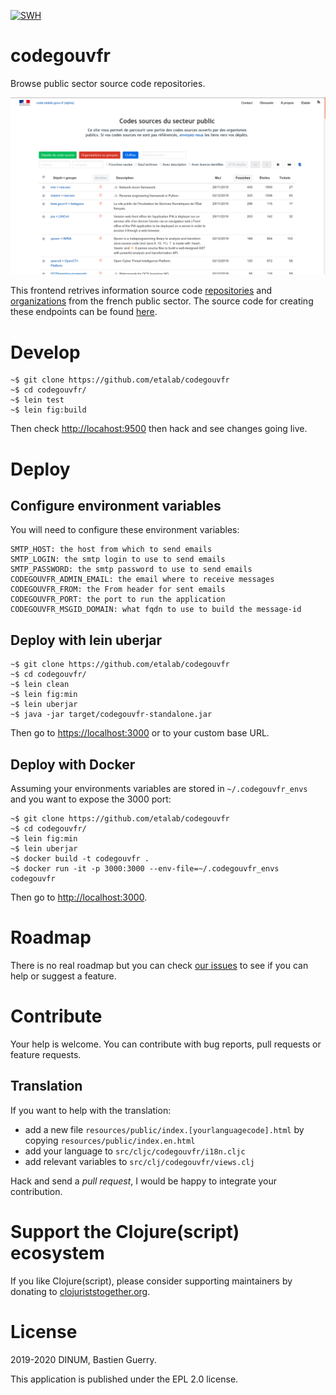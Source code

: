 [![SWH](https://archive.softwareheritage.org/badge/origin/https://github.com/etalab/codegouvfr/)](https://archive.softwareheritage.org/browse/origin/https://github.com/etalab/codegouvfr/)

# codegouvfr

Browse public sector source code repositories.

![img](codegouvfr.png)

This frontend retrives information source code [repositories](https://api-code.etalab.gouv.fr/api/repertoires/all) and [organizations](https://api-code.etalab.gouv.fr/api/organisations/all) from the french public sector.  The source code for creating these endpoints can be found [here](https://github.com/etalab/data-codes-sources-fr).

# Develop

    ~$ git clone https://github.com/etalab/codegouvfr
    ~$ cd codegouvfr/
    ~$ lein test
    ~$ lein fig:build

Then check <http://locahost:9500> then hack and see changes going live.

# Deploy

## Configure environment variables

You will need to configure these environment variables:

    SMTP_HOST: the host from which to send emails
    SMTP_LOGIN: the smtp login to use to send emails
    SMTP_PASSWORD: the smtp password to use to send emails
    CODEGOUVFR_ADMIN_EMAIL: the email where to receive messages
    CODEGOUVFR_FROM: the From header for sent emails
    CODEGOUVFR_PORT: the port to run the application
    CODEGOUVFR_MSGID_DOMAIN: what fqdn to use to build the message-id

## Deploy with lein uberjar

    ~$ git clone https://github.com/etalab/codegouvfr
    ~$ cd codegouvfr/
    ~$ lein clean
    ~$ lein fig:min
    ~$ lein uberjar
    ~$ java -jar target/codegouvfr-standalone.jar

Then go to <https://localhost:3000> or to your custom base URL.

## Deploy with Docker

Assuming your environments variables are stored in `~/.codegouvfr_envs`
and you want to expose the 3000 port:

    ~$ git clone https://github.com/etalab/codegouvfr
    ~$ cd codegouvfr/
    ~$ lein fig:min
    ~$ lein uberjar
    ~$ docker build -t codegouvfr .
    ~$ docker run -it -p 3000:3000 --env-file=~/.codegouvfr_envs codegouvfr

Then go to <http://localhost:3000>.

# Roadmap

There is no real roadmap but you can check [our issues](https://github.com/etalab/codegouvfr/issues) to see if you can help or suggest a feature.

# Contribute

Your help is welcome.  You can contribute with bug reports, pull requests or feature requests.

## Translation

If you want to help with the translation:

- add a new file `resources/public/index.[yourlanguagecode].html` by copying `resources/public/index.en.html`
- add your language to `src/cljc/codegouvfr/i18n.cljc`
- add relevant variables to `src/clj/codegouvfr/views.clj`

Hack and send a *pull request*, I would be happy to integrate your contribution.

# Support the Clojure(script) ecosystem

If you like Clojure(script), please consider supporting maintainers by donating to [clojuriststogether.org](https://www.clojuriststogether.org).

# License

2019-2020 DINUM, Bastien Guerry.

This application is published under the EPL 2.0 license.
